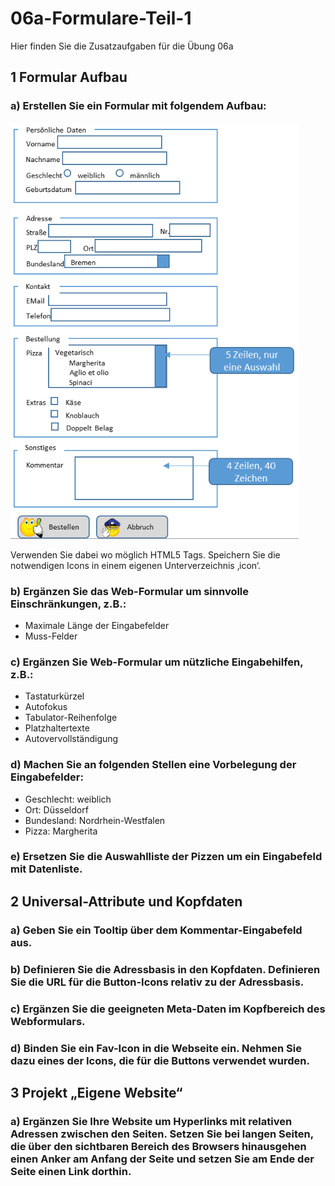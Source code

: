 # 06a-Formulare-Teil-1
Hier finden Sie die Zusatzaufgaben für die Übung 06a

## 1 Formular Aufbau
### a) Erstellen Sie ein Formular mit folgendem Aufbau:
![Ansicht Formularaufbau](formularaufbau.png)

Verwenden Sie dabei wo möglich HTML5 Tags. Speichern Sie die notwendigen Icons in einem eigenen Unterverzeichnis ‚icon‘.
### b) Ergänzen Sie das Web-Formular um sinnvolle Einschränkungen, z.B.:
- Maximale Länge der Eingabefelder
- Muss-Felder
### c) Ergänzen Sie Web-Formular um nützliche Eingabehilfen, z.B.:
- Tastaturkürzel
- Autofokus
- Tabulator-Reihenfolge
- Platzhaltertexte
- Autovervollständigung
### d) Machen Sie an folgenden Stellen eine Vorbelegung der Eingabefelder:
- Geschlecht: weiblich
- Ort: Düsseldorf
- Bundesland: Nordrhein-Westfalen
- Pizza: Margherita
### e) Ersetzen Sie die Auswahlliste der Pizzen um ein Eingabefeld mit Datenliste.

## 2 Universal-Attribute und Kopfdaten
### a) Geben Sie ein Tooltip über dem Kommentar-Eingabefeld aus.
### b) Definieren Sie die Adressbasis in den Kopfdaten. Definieren Sie die URL für die Button-Icons relativ zu der Adressbasis.
### c) Ergänzen Sie die geeigneten Meta-Daten im Kopfbereich des Webformulars.
### d) Binden Sie ein Fav-Icon in die Webseite ein. Nehmen Sie dazu eines der Icons, die für die Buttons verwendet wurden.

## 3 Projekt „Eigene Website“
### a) Ergänzen Sie Ihre Website um Hyperlinks mit relativen Adressen zwischen den Seiten. Setzen Sie bei langen Seiten, die über den sichtbaren Bereich des Browsers hinausgehen einen Anker am Anfang der Seite und setzen Sie am Ende der Seite einen Link dorthin.
